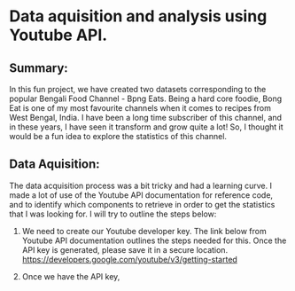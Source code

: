 # Data aquisition and analysis using Youtube API.

## Summary:

In this fun project, we have created two datasets corresponding to the popular Bengali Food Channel - Bpng Eats. Being a hard core foodie, Bong Eat is one of my most favourite channels
when it comes to recipes from West Bengal, India. I have been a long time subscriber of this channel, and in these years, I have seen it transform and grow quite a lot!
So, I thought it would be a fun idea to explore the statistics of this channel.

## Data Aquisition:

The data acquisition process was a bit tricky and had a learning curve. I made a lot of use of the Youtube API documentation for reference code, and to identify which components to retrieve in order to 
get the statistics that I was looking for. I will try to outline the steps below:

1. We need to create our Youtube developer key. The link below from Youtube API documentation outlines the steps needed for this. Once the API key is generated, please save it in a secure location.
   https://developers.google.com/youtube/v3/getting-started

2. Once we have the API key,
